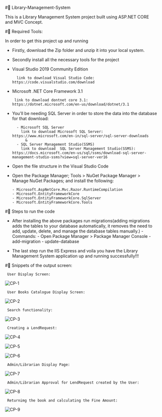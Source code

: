 #📖 Library-Management-System


This is a Library Management System project built using ASP.NET CORE and MVC Concept. 


#📝 Required Tools:

In order to get this project up and running 
- Firstly, download the Zip folder and unzip it into your local system.
- Secondly install all the necessary tools for the project

- Visual Studio 2019 Community Edition 

        link to download Visual Studio Code: https://code.visualstudio.com/download

- Microsoft .NET Core Framework 3.1 

       link to download dontnet core 3.1: https://dotnet.microsoft.com/en-us/download/dotnet/3.1

- You'll be needing SQL Server in order to store the data into the database for that download:
        
        - Microsoft SQL Server 
          link to download Microsoft SQL Server: https://www.microsoft.com/en-in/sql-server/sql-server-downloads
            &
        - SQL Server Management Studio(SSMS)
          link to download  SQL Server Management Studio(SSMS): https://docs.microsoft.com/en-us/sql/ssms/download-sql-server-management-studio-ssms?view=sql-server-ver16

- Open the file structure in the Visual Studio Code
- Open the Package Manager; Tools > NuGet Package Manager >  Manage NuGet Packages; and install the following:

      - Microsoft.AspNetCore.Mvc.Razor.RuntimeCompilation
      - Microsoft.EntityFrameworkCore
      - Microsoft.EntityFrameworkCore.SqlServer
      - Microsoft.EntityFrameworkCore.Tools

      

#🚀 Steps to run the code

- After installing the above packages run migrations(adding migrations adds the tables to your database automatically, it removes the need to add, update, delete, and manage the database tables manually.)
       - Commands: 
            - Open Package Manager > Package Manager Console 
            - add-migration
            - update-database

- The last step run the IIS Express and voila you have the Library Management System application up and running successfully!!!
              


#📸 Snippets of the output screen:

        
     User Display Screen:
      
![CP-1](https://user-images.githubusercontent.com/65856784/176759103-53727cf8-8528-4c70-b72e-f148fca4956c.png)

     User Books Catalogue Display Screen:
     
![CP-2](https://user-images.githubusercontent.com/65856784/176759109-5474247c-8ea0-48a6-bcb3-ff11eedcc54a.png)

     Search functionality:
     
![CP-3](https://user-images.githubusercontent.com/65856784/176759111-4db2e773-8669-4014-83cf-f72590cd5304.png)

     Creating a LendRequest:
     
![CP-4](https://user-images.githubusercontent.com/65856784/176759115-ff260ab9-e7aa-4a21-8450-f80cf5ace99c.png)

     
![CP-5](https://user-images.githubusercontent.com/65856784/176759119-a365cd84-1d1d-4fb0-a2ed-28a86ad0967a.png)


![CP-6](https://user-images.githubusercontent.com/65856784/176759124-84df344f-36a4-4185-9851-117a3bcc3866.png)

     Admin/Librarian Display Page: 
        
![CP-7](https://user-images.githubusercontent.com/65856784/176759126-78b73488-ceae-4f5b-b63b-eff40ec8417e.png)

     Admin/Librarian Approval for LendRequest created by the User:
     
![CP-8](https://user-images.githubusercontent.com/65856784/176759128-92df2095-105c-4627-927e-6943dcb0d3d0.png)

     Returnimg the book and calculating the Fine Amount:
     
![CP-9](https://user-images.githubusercontent.com/65856784/176759132-0242c8b6-2093-4832-8c7d-9af7deed164f.png)
